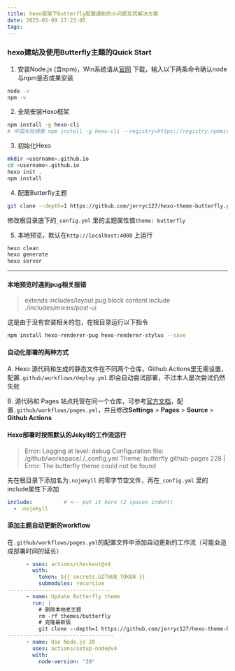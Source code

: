 ```yaml
---
title: hexo框架下butterfly配置遇到的小问题及其解决方案
date: 2025-05-09 17:23:05
tags:
---
```


### hexo建站及使用Butterfly主题的Quick Start

1. 安装Node.js (含npm)，Win系统请从[官网](https://nodejs.org/) 下载，输入以下两条命令确认node与npm是否成果安装

```bash
node -v
npm -v
```

2. 全局安装Hexo框架

```bash
npm install -g hexo-cli
# 中国大陆镜像 npm install -g hexo-cli --registry=https://registry.npmmirror.com
```

3. 初始化Hexo

```bash
mkdir <username>.github.io
cd <username>.github.io
hexo init .
npm install
```

4. 配置Butterfly主题

```bash
git clone --depth=1 https://github.com/jerryc127/hexo-theme-butterfly.git themes/butterfly
```

修改根目录底下的`_config.yml` 里的主题属性值`theme: butterfly`

5. 本地预览，默认在`http://localhost:4000` 上运行

```bash
hexo clean
hexo generate 
hexo server
```

------

#### 本地预览时遇到pug相关报错

> extends includes/layout.pug block content include ./includes/mixins/post-ui

这是由于没有安装相关的包，在根目录运行以下指令

```bash
npm install hexo-renderer-pug hexo-renderer-stylus --save
```

#### 自动化部署的两种方式

A. Hexo 源代码和生成的静态文件在不同两个仓库，Github Actions里无需设置，配置`.github/workflows/deploy.yml` 即会自动尝试部署，不过本人屡次尝试仍然失败

B. 源代码和 Pages 站点托管在同一个仓库，可参考[官方文档](https://hexo.io/docs/github-pages)，配置`.github/workflows/pages.yml`，并且修改**Settings** > **Pages** > **Source** > **Github Actions**

#### Hexo部署时按照默认的Jekyll的工作流运行

> Error:  Logging at level: debug Configuration file: /github/workspace/./_config.yml Theme: butterfly github-pages 228 | Error: The butterfly theme could not be found

先在根目录下添加名为`.nojekyll` 的零字节空文件，再在`_config.yml` 里的include属性下添加

```yaml
include:          # <-- put it here (2 spaces indent)
  - .nojekyll
```

#### 添加主题自动更新的workflow

在`.github/workflows/pages.yml`的配置文件中添加自动更新的工作流（可能会造成部署时间的延长）

```yaml
      - uses: actions/checkout@v4
        with:
          token: ${{ secrets.GITHUB_TOKEN }}
          submodules: recursive
---------------------------------
      - name: Update Butterfly theme
        run: |
          # 删除本地老主题
          rm -rf themes/butterfly
          # 克隆最新版
          git clone --depth=1 https://github.com/jerryc127/hexo-theme-butterfly.git themes/butterfly
----------------------------------
      - name: Use Node.js 20
        uses: actions/setup-node@v4
        with:
          node-version: "20"
```


